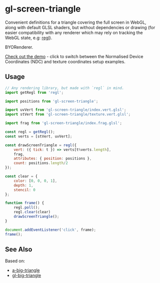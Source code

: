 # gl-screen-triangle

Convenient definitions for a triangle covering the full screen in WebGL, along with default GLSL shaders, but without dependencies or drawing (for easier compatibility with any renderer which may rely on tracking the WebGL state, e.g: [regl](https://github.com/regl-project/regl/)).

BYORenderer.

[Check out the demo](http://epok.tech/gl-screen-triangle/) - click to switch between the Normalised Device Coordinates (NDC) and texture coordinates setup examples.

## Usage

```javascript
// Any rendering library, but made with `regl` in mind.
import getRegl from 'regl';

import positions from 'gl-screen-triangle';

import uvVert from 'gl-screen-triangle/index.vert.glsl';
import stVert from 'gl-screen-triangle/texture.vert.glsl';

import frag from 'gl-screen-triangle/index.frag.glsl';

const regl = getRegl();
const verts = [stVert, uvVert];

const drawScreenTriangle = regl({
    vert: ({ tick: t }) => verts[t%verts.length],
    frag,
    attributes: { position: positions },
    count: positions.length/2
});

const clear = {
    color: [0, 0, 0, 1],
    depth: 1,
    stencil: 0
};

function frame() {
    regl.poll();
    regl.clear(clear)
    drawScreenTriangle();
}

document.addEventListener('click', frame);
frame();
```

## See Also

Based on:
- [a-big-triangle](https://github.com/mikolalysenko/a-big-triangle)
- [gl-big-triangle](https://github.com/Jam3/gl-big-triangle)
